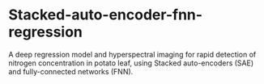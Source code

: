 # Stacked-auto-encoder-fnn-regression
A deep regression model and hyperspectral imaging for rapid detection of nitrogen concentration in potato leaf, using Stacked auto-encoders (SAE) and fully-connected networks (FNN).
